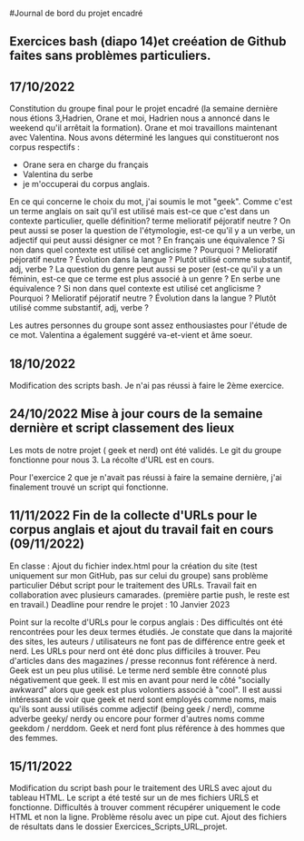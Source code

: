 #Journal de bord du projet encadré

## Exercices bash (diapo 14)et creéation de Github faites sans problèmes particuliers.
## 17/10/2022
Constitution du groupe final pour le projet encadré (la semaine dernière 
nous étions 3,Hadrien, Orane et moi, Hadrien nous a annoncé dans le 
weekend qu'il arrêtait la formation). Orane et moi travaillons maintenant 
avec Valentina.
Nous avons déterminé les langues qui constitueront nos corpus respectifs :
- Orane sera en charge du français
- Valentina du serbe
- je m'occuperai du corpus anglais.

En ce qui concerne le choix du mot, j'ai soumis le mot "geek". 
Comme c'est un terme anglais on sait qu'il est utilisé  mais est-ce 
que c'est dans un contexte particulier, quelle définition?  terme 
melioratif péjoratif neutre ? On peut aussi se poser la question de 
l'étymologie, est-ce qu'il y a un verbe, un adjectif qui peut aussi 
désigner ce mot ?
En français une équivalence ? Si non dans quel contexte est utilisé cet 
anglicisme ? Pourquoi ? Melioratif péjoratif neutre ? Évolution dans la 
langue ? Plutôt utilisé comme substantif, adj, verbe ? La question du 
genre peut aussi se poser (est-ce qu'il y a un féminin, est-ce que ce 
terme est plus associé à un genre ?
En serbe une équivalence ? Si non dans quel contexte est utilisé cet 
anglicisme ? Pourquoi ? Melioratif péjoratif neutre ? Évolution dans la 
langue ? Plutôt utilisé comme substantif, adj, verbe ?

Les autres personnes du groupe sont assez enthousiastes pour l'étude de ce 
mot. Valentina a également suggéré va-et-vient et âme soeur. 

## 18/10/2022
Modification des scripts bash. Je n'ai pas réussi à faire le 2ème exercice.

## 24/10/2022 Mise à jour cours de la semaine dernière et script classement des lieux 

Les mots de notre projet ( geek et nerd) ont été validés. Le git du groupe fonctionne pour nous 3. La récolte d'URL est en cours.

Pour l'exercice 2 que je n'avait pas réussi à faire la semaine dernière, j'ai finalement trouvé un script qui fonctionne.

## 11/11/2022 Fin de la collecte d'URLs pour le corpus anglais et ajout du travail fait en cours (09/11/2022)
En classe :
Ajout du fichier index.html pour la création du site (test uniquement sur mon GitHub, pas sur celui du groupe) sans problème particulier
Début script pour le traitement des URLs. Travail fait en collaboration avec plusieurs camarades. (première partie push, le reste est en travail.) 
Deadline pour rendre le projet : 10 Janvier 2023

Point sur la recolte d'URLs pour le corpus anglais :
Des difficultés ont été rencontrées pour les deux termes étudiés. Je constate que dans la majorité des sites, les auteurs / utilisateurs ne font pas de différence entre geek et nerd.
Les URLs pour nerd ont été donc plus difficiles à trouver. Peu d'articles dans des magazines / presse reconnus font référence à nerd. Geek est un peu plus utilisé. 
Le terme nerd semble être connoté plus négativement que geek. Il est mis en avant pour nerd le côté "socially awkward" alors que geek est plus volontiers associé à "cool".
Il est aussi intéressant de voir que geek et nerd sont employés comme noms, mais qu'ils sont aussi utilisés comme adjectif (being geek / nerd), comme adverbe geeky/ nerdy ou encore pour former d'autres noms comme geekdom / nerddom.
Geek et nerd font plus référence à des hommes que des femmes. 

## 15/11/2022
Modification du script bash pour le traitement des URLS avec ajout du tableau HTML. Le script a été testé sur un de mes fichiers URLS et fonctionne. Difficultés à 
trouver comment récupérer uniquement le code HTML et non la ligne. Problème résolu avec un pipe cut. 
Ajout des fichiers de résultats dans le dossier Exercices_Scripts_URL_projet.
